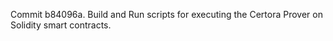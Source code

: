 Commit b84096a.                    Build and Run scripts for executing the Certora Prover on Solidity smart contracts.